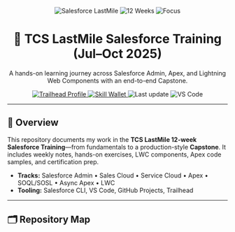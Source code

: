 <!-- Banner -->
<p align="center">
  <img src="https://img.shields.io/badge/Salesforce-LastMile%20Training-00A1E0?logo=salesforce&logoColor=white" alt="Salesforce LastMile">
  <img src="https://img.shields.io/badge/Duration-12%20Weeks-4CAF50" alt="12 Weeks">
  <img src="https://img.shields.io/badge/Focus-Admin%20|%20Apex%20|%20LWC-6A5ACD" alt="Focus">
</p>

<h1 align="center">🚀 TCS LastMile Salesforce Training (Jul–Oct 2025)</h1>
<p align="center">A hands-on learning journey across Salesforce Admin, Apex, and Lightning Web Components with an end-to-end Capstone.</p>

<p align="center">
  <!-- Profile buttons -->
  <a href="YOUR_TRAILHEAD_PROFILE_LINK" target="_blank">
    <img src="https://img.shields.io/badge/Trailhead-View%20Profile-00A1E0?logo=salesforce&logoColor=white" alt="Trailhead Profile">
  </a>
  <a href="YOUR_SKILL_WALLET_PROFILE_LINK" target="_blank">
    <img src="https://img.shields.io/badge/Skill%20Wallet-View%20Profile-111827" alt="Skill Wallet">
  </a>
  <!-- Repo stats -->
  <img src="https://img.shields.io/github/last-commit/YOUR_GITHUB_USERNAME/tcs-lastmile-salesforce-training?label=Last%20update" alt="Last update">
  <img src="https://img.shields.io/badge/Made%20with-VS%20Code-007ACC?logo=visualstudiocode&logoColor=white" alt="VS Code">
</p>

---

## 📌 Overview
This repository documents my work in the **TCS LastMile 12-week Salesforce Training**—from fundamentals to a production-style **Capstone**. It includes weekly notes, hands-on exercises, LWC components, Apex code samples, and certification prep.

- **Tracks:** Salesforce Admin • Sales Cloud • Service Cloud • Apex • SOQL/SOSL • Async Apex • LWC  
- **Tooling:** Salesforce CLI, VS Code, GitHub Projects, Trailhead

---

## 🗂️ Repository Map

